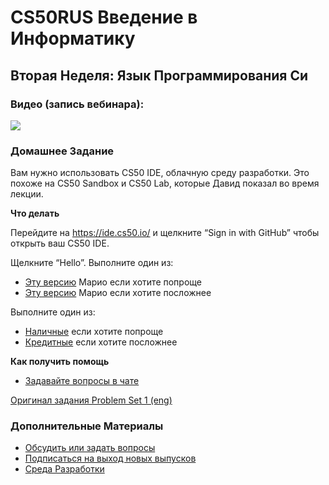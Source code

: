 # CS50RUS Введение в Информатику

## Вторая Неделя: Язык Программирования Си

### Видео (запись вебинара):

[![](https://user-images.githubusercontent.com/1742301/89108094-2efee280-d436-11ea-82b4-9a9fffdd8573.png)](https://youtu.be/lhz36p3X5SQ)

### Домашнее Задание 

Вам нужно использовать CS50 IDE, облачную среду разработки. Это похоже на CS50 Sandbox и CS50 Lab, которые Давид показал во время лекции.  

**Что делать**

Перейдите на https://ide.cs50.io/ и щелкните “Sign in with GitHub” чтобы открыть ваш CS50 IDE.

Щелкните “Hello”. 
Выполните один из:
* [Эту версию](https://cs50.harvard.edu/summer/2020/psets/1/mario/less) Марио если хотите попроще
* [Эту версию](https://cs50.harvard.edu/summer/2020/psets/1/mario/more) Марио если хотите посложнее

Выполните один из:
* [Наличные](https://cs50.harvard.edu/summer/2020/psets/1/cash) если хотите попроще
* [Кредитные](https://cs50.harvard.edu/summer/2020/psets/1/credit) если хотите посложнее

**Как получить помощь**
* [Задавайте вопросы в чате](https://t.me/joinchat/EjiiAEkFLqNV2940Iw1nKg)

[Оригинал задания Problem Set 1 (eng)](https://cs50.harvard.edu/summer/2020/psets/1/)

### Дополнительные Материалы

* [Обсудить или задать вопросы](https://t.me/joinchat/EjiiAEkFLqNV2940Iw1nKg)
* [Подписаться на выход новых выпусков](https://t.me/we_go_to_IT)
* [Среда Разработки](https://ide.cs50.io/)
